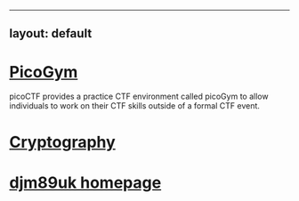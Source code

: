 
---
layout: default
---
# [PicoGym](./picogym.md)
picoCTF provides a practice CTF environment called picoGym to allow individuals to work on their CTF skills outside of a formal CTF event.

# [Cryptography](./picogym_c.md)

# [djm89uk homepage](./index.md)

